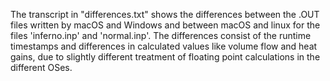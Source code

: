 The transcript in "differences.txt" shows the differences between the .OUT
files written by macOS and Windows and between macOS and linux for the
files 'inferno.inp' and 'normal.inp'.  The differences consist of the
runtime timestamps and differences in calculated values like volume flow
and heat gains, due to slightly different treatment of floating point
calculations in the different OSes.


